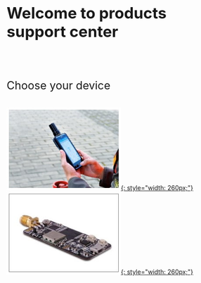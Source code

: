 <p style="font-size:35px;"><strong>Welcome to products support center
</strong>
</p>
<br>


<p style="font-size:25px;padding:10px 0px 10px 0px;"> Choose your device </p>


 [![](images/d303.jpg "Android RTK"){: style="width: 260px;"} ](/d303-docs)
 [![](images/rtk-board.jpg "Multi-band RTK EVK"){: style="width: 260px;"} ](/rtk-board)

 
 
&nbsp;&nbsp;
&nbsp;&nbsp;
&nbsp;&nbsp;
&nbsp;&nbsp;
&nbsp;&nbsp;
